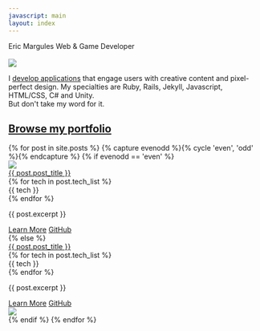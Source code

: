 ```yaml
---
javascript: main
layout: index
---
```

<div id="front_page">
	<div id="hero">
		<div id="hero_float">
		</div>
		<text id="hero_name">Eric Margules</text>
		<text id="hero_desc">Web & Game Developer</text>
	</div>
</div>
<div id="about_container">
	<div id="intro_content">
		<br>
		<div class="avatar_column">
			<img id="intro_photo" src="{{site.url}}/images/margules.jpg">
		</div>
		<div class="three_fourths_column">
			<p>I <a class="body_link" href="https://github.com/ericmargules">develop applications</a> that engage users with creative content and pixel-perfect design. My specialties are Ruby, Rails, Jekyll, Javascript, HTML/CSS, C# and Unity.<br>But don't take my word for it.</p>
			<h2><a class="body_link" href="#portfolio_content">Browse my portfolio</a></h2>
		</div>
	</div>
</div>
<div id="portfolio_content">
	{% for post in site.posts %}
		{% capture evenodd %}{% cycle 'even', 'odd' %}{% endcapture %}
		{% if evenodd == 'even' %}
			<div class="portfolio_item">
				<div class="p_item_container">
					<div class="fourth_column">
						<a href="{{site.url}}{{post.url}}"><img class="portfolio_image" src="{{site.url}}/images/{{ post.hero }}"></a>
					</div>
					<div class="portfolio_desc left">
						<a href="{{site.url}}{{post.url}}"><text class="portfolio_title">{{ post.post_title }}</text></a>
						<div class="tech_list">		
							{% for tech in post.tech_list %}
								<div class="tech_div">
									<span class="tech">{{ tech }}</span>
								</div>
							{% endfor %}
						</div>
						<p>{{ post.excerpt }}</p>
						<a class="p_button" href="{{site.url}}{{post.url}}">Learn More</a>
						<a class="p_button" href="{{ post.github_url }}">GitHub</a>
					</div>
				</div>
			</div>
		{% else %}
			<div class="portfolio_item">
				<div class="p_item_container">
					<div class="portfolio_desc right">
						<a href="{{site.url}}{{post.url}}"><text class="portfolio_title">{{ post.post_title }}</text></a>
						<div class="tech_list">		
							{% for tech in post.tech_list %}
								<div class="tech_div">
									<span class="tech">{{ tech }}</span>
								</div>
							{% endfor %}
						</div>
						<p>{{ post.excerpt }}</p>
						<a class="p_button" href="{{site.url}}{{post.url}}">Learn More</a>
						<a class="p_button" href="{{ post.github_url }}">GitHub</a>
					</div>
					<div class="fourth_column">
						<a href="{{site.url}}{{post.url}}"><img class="portfolio_image" src="{{site.url}}/images/{{ post.hero }}"></a>
					</div>
				</div>
			</div>		
		{% endif %}
	{% endfor %}
</div>